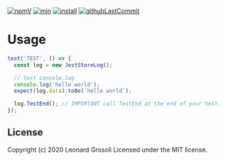 <span id="BADGE_GENERATION_MARKER_0"></span>
[![npmV](https://img.shields.io/npm/v/y?color=green)](https://www.npmjs.com/package/y) [![min](https://img.shields.io/bundlephobia/min/y)](https://bundlephobia.com/result?p=y) [![install](https://badgen.net/packagephobia/install/y)](https://packagephobia.now.sh/result?p=y) [![githubLastCommit](https://img.shields.io/github/last-commit/TheRealSyler/jest-store-log)](https://github.com/TheRealSyler/jest-store-log)
<span id="BADGE_GENERATION_MARKER_1"></span>

# Usage

```typescript
test('TEST', () => {
  const log = new JestStoreLog();

  // test console.log
  console.log('hello world');
  expect(log.data).toBe(`hello world`);

  log.TestEnd(); // IMPORTANT call TestEnd at the end of your test.
});
```

## License

<span id="LICENSE_GENERATION_MARKER_0"></span>
Copyright (c) 2020 Leonard Grosoli Licensed under the MIT license.
<span id="LICENSE_GENERATION_MARKER_1"></span>
